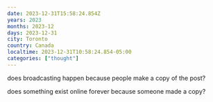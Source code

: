 ```yaml
---
date: 2023-12-31T15:58:24.854Z
years: 2023
months: 2023-12
days: 2023-12-31
city: Toronto
country: Canada
localtime: 2023-12-31T10:58:24.854-05:00
categories: ["thought"]
---
```

does broadcasting happen because people make a copy of the post?

does something exist online forever because someone made a copy?

